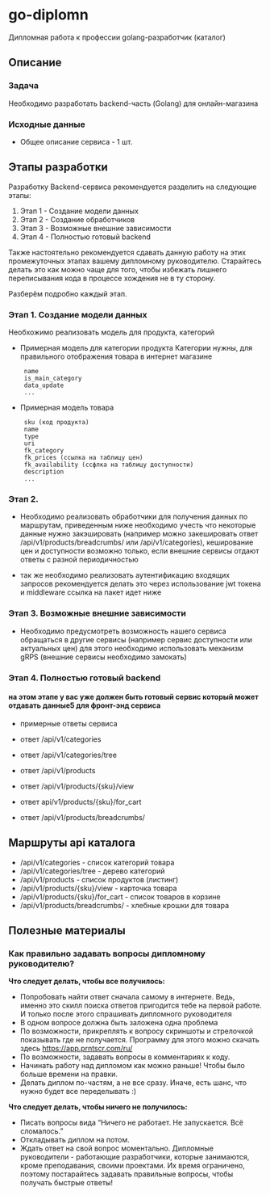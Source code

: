 # go-diplomn
Дипломная работа к профессии golang-разработчик (каталог)

## Описание

### Задача

Необходимо разработать backend-часть (Golang) для онлайн-магазина

### Исходные данные

* Общее описание сервиса - 1 шт.

## Этапы разработки

Разработку Backend-сервиса рекомендуется разделить на следующие этапы:

1. Этап 1 - Создание модели данных 
2. Этап 2 - Создание обработчиков 
3. Этап 3 - Возможные внешние зависимости
4. Этап 4 - Полностью готовый backend

Также настоятельно рекомендуется сдавать данную работу на этих промежуточных этапах вашему дипломному руководителю. Старайтесь делать это как можно чаще для того, чтобы избежать лишнего переписывания кода в процессе хождения не в ту сторону.

Разберём подробно каждый этап.

### Этап 1. Создание модели данных

Необхожимо реализовать модель для продукта, категорий

* Примерная модель для категории продукта
  Категории нужны, для правильного отображения товара в интернет магазине 
  ```
   name
   is_main_category
   data_update
   ... 
  ```
* Примерная модель товара
  ```
   sku (код продукта)
   name
   type
   uri
   fk_category
   fk_prices (ссылка на таблицу цен)
   fk_availability (ссфлка на таблицу доступности)
   description
   ...
  ```
    
### Этап 2.

* Необходимо реализовать обработчики для получения данных по маршрутам, приведенным ниже
  необходимо учесть что некоторые данные нужно закэшировать
  (например можно закешировать ответ /api/v1/products/breadcrumbs/ или /api/v1/categories),
  кеширование цен и доступности возможно только, если внешние сервисы отдают ответы с разной периодичностью

  
* так же необходимо реализовать аутентификацию входящих запросов
  рекомендуется делать это через использование jwt токена и middleware
  ссылка на пакет идет ниже
  
 
### Этап 3. Возможные внешние зависимости

* Необходимо предусмотреть возможность нашего сервиса обращаться в другие сервисы (например сервис доступности или актуальных цен)
  для этого необходимо использовать механизм gRPS  (внешние сервисы необходимо замокать)
 

### Этап 4. Полностью готовый backend

#### на этом этапе у вас уже должен быть готовый сервис который может отдавать данные5 для фронт-энд сервиса
* примерные ответы сервиса 

* ответ /api/v1/categories

* ответ /api/v1/categories/tree

* ответ  /api/v1/products

* ответ /api/v1/products/{sku}/view

* ответ api/v1/products/{sku}/for_cart

* ответ /api/v1/products/breadcrumbs/

## Маршруты api каталога

* /api/v1/categories - список категорий товара
* /api/v1/categories/tree - дерево категорий
* /api/v1/products - список продуктов (листинг)
* /api/v1/products/{sku}/view - карточка товара
* /api/v1/products/{sku}/for_cart - список товаров в корзине
* /api/v1/products/breadcrumbs/ - хлебные крошки для товара

## Полезные материалы

### Как правильно задавать вопросы дипломному руководителю?

**Что следует делать, чтобы все получилось:**

* Попробовать найти ответ сначала самому в интернете. Ведь, именно это скилл поиска ответов пригодится тебе на первой работе. И только после этого спрашивать дипломного руководителя
* В одном вопросе должна быть заложена одна проблема
* По возможности, прикреплять к вопросу скриншоты и стрелочкой показывать где не получается. Программу для этого можно скачать здесь https://app.prntscr.com/ru/
* По возможности, задавать вопросы в комментариях к коду.
* Начинать работу над дипломом как можно раньше! Чтобы было больше времени на правки.
* Делать диплом по-частям, а не все сразу. Иначе, есть шанс, что нужно будет все переделывать :)

**Что следует делать, чтобы ничего не получилось:**

* Писать вопросы вида “Ничего не работает. Не запускается. Всё сломалось.”
* Откладывать диплом на потом.
* Ждать ответ на свой вопрос моментально. Дипломные руководители - работающие разработчики, которые занимаются, кроме преподавания, своими проектами. Их время ограничено, поэтому постарайтесь задавать правильные вопросы, чтобы получать быстрые ответы! 
